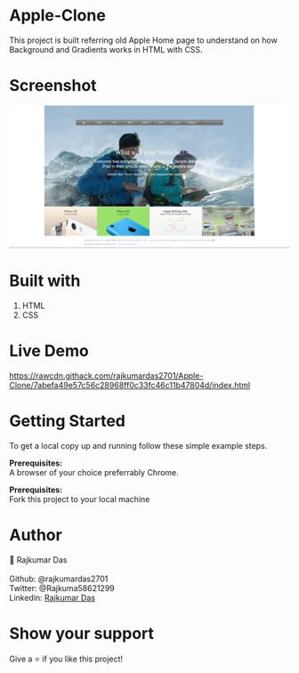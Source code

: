 # Apple-Clone
This project is built referring old Apple Home page to understand on how Background and Gradients works in HTML with CSS.

# Screenshot
<img width="960" alt="Screenshot 2020-02-28 16 42 07" src="https://github.com/rajkumardas2701/Apple-Clone/blob/feature/img/screenshot.png">

# Built with
1. HTML
2. CSS

# Live Demo
https://rawcdn.githack.com/rajkumardas2701/Apple-Clone/7abefa49e57c56c28968ff0c33fc46c11b47804d/index.html

# Getting Started
To get a local copy up and running follow these simple example steps.

<strong>Prerequisites:</strong><br>
A browser of your choice preferrably Chrome.

<strong>Prerequisites:</strong><br>
Fork this project to your local machine

# Author
🤵 Rajkumar Das<br><br> 
   Github: @rajkumardas2701 <br>
   Twitter: @Rajkuma58621299 <br>
   Linkedin: <a href="https://www.linkedin.com/in/rajkumar-das-41308961">Rajkumar Das</a>

# Show your support
Give a ⭐️ if you like this project!
